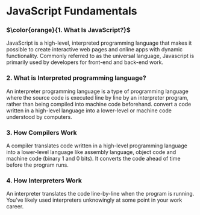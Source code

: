 
# JavaScript Fundamentals
### $\color{orange}{1.	What Is JavaScript?}$
   JavaScript is a high-level, interpreted programming language that makes it possible to create interactive web pages and online apps with dynamic functionality. Commonly referred to as the universal language, Javascript is primarily used by developers for front-end and back-end work.

### 2.	What is Interpreted programming language?
   An interpreter programming language is a type of programming language where the source code is executed line by line by an interpreter program, rather than being compiled into machine code beforehand.
   convert a code written in a high-level language into a lower-level or machine code understood by computers.

### 3.	How Compilers Work
   A compiler translates code written in a high-level programming language into a lower-level language like assembly language, object code and machine code (binary 1 and 0 bits). It converts the code ahead of time before the program runs.

### 4.	How Interpreters Work
   An interpreter translates the code line-by-line when the program is running. You’ve likely used interpreters unknowingly at some point in your work career.
